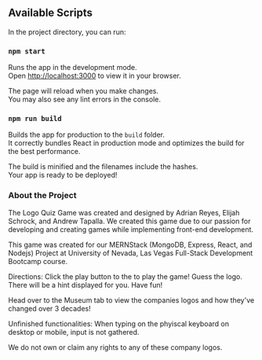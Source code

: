 ## Available Scripts

In the project directory, you can run:

### `npm start`

Runs the app in the development mode.\
Open [http://localhost:3000](http://localhost:3000) to view it in your browser.

The page will reload when you make changes.\
You may also see any lint errors in the console.

### `npm run build`

Builds the app for production to the `build` folder.\
It correctly bundles React in production mode and optimizes the build for the best performance.

The build is minified and the filenames include the hashes.\
Your app is ready to be deployed!

### About the Project

The Logo Quiz Game was created and designed by Adrian Reyes, Elijah Schrock, and Andrew Tapalla. We created this game due to our passion for developing and creating games while implementing front-end development.

This game was created for our MERNStack (MongoDB, Express, React, and Nodejs) Project at University of Nevada, Las Vegas Full-Stack Development Bootcamp course.

Directions:
Click the play button to the to play the game!
Guess the logo.
There will be a hint displayed for you.
Have fun!

Head over to the Museum tab to view the companies logos and how they've changed over 3 decades!

Unfinished functionalities:
When typing on the phyiscal keyboard on desktop or mobile, input is not gathered.

We do not own or claim any rights to any of these company logos.

